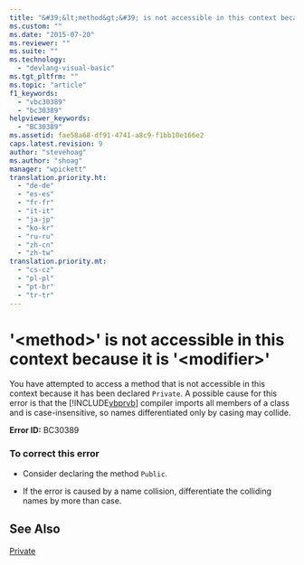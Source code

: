 ```yaml
---
title: "&#39;&lt;method&gt;&#39; is not accessible in this context because it is &#39;&lt;modifier&gt;&#39; | Microsoft Docs"
ms.custom: ""
ms.date: "2015-07-20"
ms.reviewer: ""
ms.suite: ""
ms.technology: 
  - "devlang-visual-basic"
ms.tgt_pltfrm: ""
ms.topic: "article"
f1_keywords: 
  - "vbc30389"
  - "bc30389"
helpviewer_keywords: 
  - "BC30389"
ms.assetid: fae58a68-df91-4741-a8c9-f1bb10e166e2
caps.latest.revision: 9
author: "stevehoag"
ms.author: "shoag"
manager: "wpickett"
translation.priority.ht: 
  - "de-de"
  - "es-es"
  - "fr-fr"
  - "it-it"
  - "ja-jp"
  - "ko-kr"
  - "ru-ru"
  - "zh-cn"
  - "zh-tw"
translation.priority.mt: 
  - "cs-cz"
  - "pl-pl"
  - "pt-br"
  - "tr-tr"
---
```

# &#39;&lt;method&gt;&#39; is not accessible in this context because it is &#39;&lt;modifier&gt;&#39;
You have attempted to access a method that is not accessible in this context because it has been declared `Private`. A possible cause for this error is that the [!INCLUDE[vbprvb](../code-quality/includes/vbprvb_md.md)] compiler imports all members of a class and is case-insensitive, so names differentiated only by casing may collide.  
  
 **Error ID:** BC30389  
  
### To correct this error  
  
-   Consider declaring the method `Public`.  
  
-   If the error is caused by a name collision, differentiate the colliding names by more than case.  
  
## See Also  
 [Private](/dotnet/visual-basic/language-reference/modifiers/private)